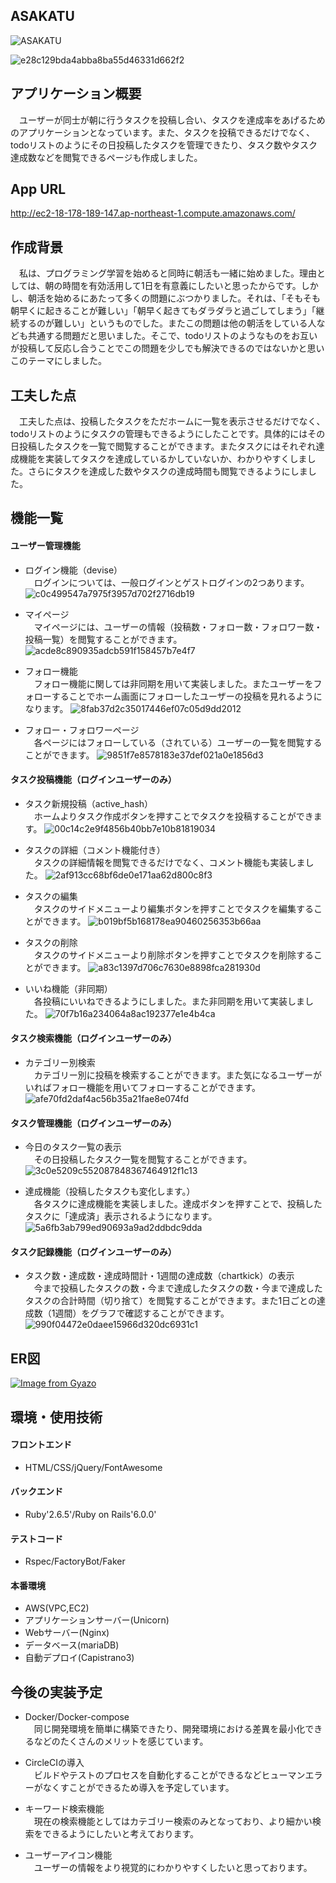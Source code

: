 ## ASAKATU

![ASAKATU](https://user-images.githubusercontent.com/70756110/102959281-6293f380-4522-11eb-8aa6-ecce9e124324.gif)

![e28c129bda4abba8ba55d46331d662f2](https://user-images.githubusercontent.com/70756110/102965267-d937ed80-4530-11eb-906e-f726704f21f6.gif)

## アプリケーション概要

　ユーザーが同士が朝に行うタスクを投稿し合い、タスクを達成率をあげるためのアプリケーションとなっています。また、タスクを投稿できるだけでなく、todoリストのようにその日投稿したタスクを管理できたり、タスク数やタスク達成数などを閲覧できるページも作成しました。

## App URL
http://ec2-18-178-189-147.ap-northeast-1.compute.amazonaws.com/

## 作成背景
　私は、プログラミング学習を始めると同時に朝活も一緒に始めました。理由としては、朝の時間を有効活用して1日を有意義にしたいと思ったからです。しかし、朝活を始めるにあたって多くの問題にぶつかりました。それは、「そもそも朝早くに起きることが難しい」「朝早く起きてもダラダラと過ごしてしまう」「継続するのが難しい」というものでした。またこの問題は他の朝活をしている人なども共通する問題だと思いました。そこで、todoリストのようなものをお互いが投稿して反応し合うことでこの問題を少しでも解決できるのではないかと思いこのテーマにしました。

## 工夫した点
　工夫した点は、投稿したタスクをただホームに一覧を表示させるだけでなく、todoリストのようにタスクの管理もできるようにしたことです。具体的にはその日投稿したタスクを一覧で閲覧することができます。またタスクにはそれぞれ達成機能を実装してタスクを達成しているかしていないか、わかりやすくしました。さらにタスクを達成した数やタスクの達成時間も閲覧できるようにしました。

## 機能一覧

#### ユーザー管理機能
* ログイン機能（devise）  
　ログインについては、一般ログインとゲストログインの2つあります。
![c0c499547a7975f3957d702f2716db19](https://user-images.githubusercontent.com/70756110/103066378-1917d700-45fc-11eb-89d1-4f82a5fdcfba.gif)

* マイページ  
　マイページには、ユーザーの情報（投稿数・フォロー数・フォロワー数・投稿一覧）を閲覧することができます。
![acde8c890935adcb591f158457b7e4f7](https://user-images.githubusercontent.com/70756110/102969445-11432e80-4539-11eb-8985-717a46d1a9f2.gif)

* フォロー機能  
　フォロー機能に関しては非同期を用いて実装しました。またユーザーをフォローすることでホーム画面にフォローしたユーザーの投稿を見れるようになります。
![8fab37d2c35017446ef07c05d9dd2012](https://user-images.githubusercontent.com/70756110/102967518-785ee400-4535-11eb-9500-f94c11fa3d51.gif)

* フォロー・フォロワーページ  
　各ページにはフォローしている（されている）ユーザーの一覧を閲覧することができます。
![9851f7e8578183e37def021a0e1856d3](https://user-images.githubusercontent.com/70756110/102969695-7dbe2d80-4539-11eb-96c7-4fadb3dcc9de.gif)

#### タスク投稿機能（ログインユーザーのみ）
* タスク新規投稿（active_hash）  
　ホームよりタスク作成ボタンを押すことでタスクを投稿することができます。
![00c14c2e9f4856b40bb7e10b81819034](https://user-images.githubusercontent.com/70756110/102967937-5154e200-4536-11eb-9fd9-82713fd5f387.gif)

* タスクの詳細（コメント機能付き）  
　タスクの詳細情報を閲覧できるだけでなく、コメント機能も実装しました。
![2af913cc68bf6de0e171aa62d800c8f3](https://user-images.githubusercontent.com/70756110/102968150-b27cb580-4536-11eb-88dc-42dfb1d26656.gif)

* タスクの編集  
　タスクのサイドメニューより編集ボタンを押すことでタスクを編集することができます。
![b019bf5b168178ea90460256353b66aa](https://user-images.githubusercontent.com/70756110/102968525-5cf4d880-4537-11eb-9a84-255f136e5fa5.gif)

* タスクの削除  
　タスクのサイドメニューより削除ボタンを押すことでタスクを削除することができます。
![a83c1397d706c7630e8898fca281930d](https://user-images.githubusercontent.com/70756110/102968996-3b482100-4538-11eb-8d1a-4659c80b8594.gif)

* いいね機能（非同期）  
　各投稿にいいねできるようにしました。また非同期を用いて実装しました。
![70f7b16a234064a8ac192377e1e4b4ca](https://user-images.githubusercontent.com/70756110/102970999-e5757800-453b-11eb-8b1b-4ee90976a191.gif)

#### タスク検索機能（ログインユーザーのみ）
* カテゴリー別検索   
　カテゴリー別に投稿を検索することができます。また気になるユーザーがいればフォロー機能を用いてフォローすることができます。
![afe70fd2daf4ac56b35a21fae8e074fd](https://user-images.githubusercontent.com/70756110/102971269-6df41880-453c-11eb-95e6-b341428de0f0.gif)

#### タスク管理機能（ログインユーザーのみ）
* 今日のタスク一覧の表示  
　その日投稿したタスク一覧を閲覧することができます。
![3c0e5209c552087848367464912f1c13](https://user-images.githubusercontent.com/70756110/102971626-0be7e300-453d-11eb-89d1-cd6a760d3af4.gif)

* 達成機能（投稿したタスクも変化します。）  
　各タスクに達成機能を実装しました。達成ボタンを押すことで、投稿したタスクに「達成済」表示されるようになります。
![5a6fb3ab799ed90693a9ad2ddbdc9dda](https://user-images.githubusercontent.com/70756110/102971768-50737e80-453d-11eb-92d6-eb7db5e277d1.gif)

#### タスク記録機能（ログインユーザーのみ）
* タスク数・達成数・達成時間計・1週間の達成数（chartkick）の表示  
　今まで投稿したタスクの数・今まで達成したタスクの数・今まで達成したタスクの合計時間（切り捨て）を閲覧することができます。また1日ごとの達成数（1週間）をグラフで確認することができます。
![990f04472e0daee15966d320dc6931c1](https://user-images.githubusercontent.com/70756110/102972156-f6bf8400-453d-11eb-8b6f-657f1b03ee10.gif)

## ER図
[![Image from Gyazo](https://i.gyazo.com/e45f0c33c9a817305ef222b7365ff718.png)](https://gyazo.com/e45f0c33c9a817305ef222b7365ff718)

## 環境・使用技術
#### フロントエンド
* HTML/CSS/jQuery/FontAwesome

#### バックエンド
* Ruby'2.6.5'/Ruby on Rails'6.0.0'

#### テストコード
* Rspec/FactoryBot/Faker

#### 本番環境
* AWS(VPC,EC2)
* アプリケーションサーバー(Unicorn)
* Webサーバー(Nginx)
* データベース(mariaDB)
* 自動デプロイ(Capistrano3)

## 今後の実装予定
* Docker/Docker-compose  
　同じ開発環境を簡単に構築できたり、開発環境における差異を最小化できるなどのたくさんのメリットを感じています。

* CircleCIの導入  
　ビルドやテストのプロセスを自動化することができるなどヒューマンエラーがなくすことができるため導入を予定しています。

* キーワード検索機能  
　現在の検索機能としてはカテゴリー検索のみとなっており、より細かい検索をできるようにしたいと考えております。

* ユーザーアイコン機能  
　ユーザーの情報をより視覚的にわかりやすくしたいと思っております。
